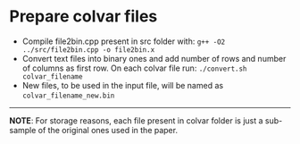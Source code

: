 # Prepare colvar files
- Compile file2bin.cpp present in src folder with:
    `g++ -O2 ../src/file2bin.cpp -o file2bin.x`
- Convert text files into binary ones and add number of rows and number of columns as first row.
    On each colvar file run:
        `./convert.sh colvar_filename`
- New files, to be used in the input file, will be named as `colvar_filename_new.bin`

***
**NOTE**: For storage reasons, each file present in colvar folder is just a sub-sample of the original ones used in the paper. 
